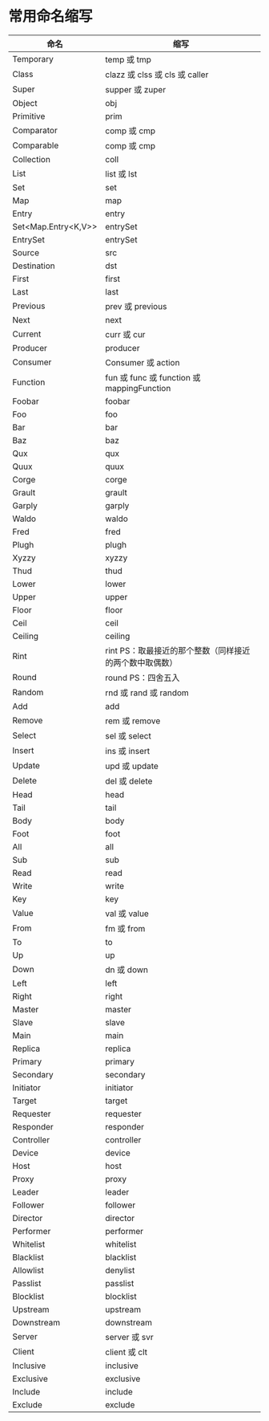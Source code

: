# 常用命名缩写



| 命名                | 缩写                                                         |
| ------------------- | ------------------------------------------------------------ |
| Temporary           | temp 或 tmp                                                  |
| Class               | clazz 或 clss 或 cls 或 caller                               |
| Super               | supper 或 zuper                                              |
| Object              | obj                                                          |
| Primitive           | prim                                                         |
| Comparator          | comp 或 cmp                                                  |
| Comparable          | comp 或 cmp                                                  |
| Collection          | coll                                                         |
| List                | list 或 lst                                                  |
| Set                 | set                                                          |
| Map                 | map                                                          |
| Entry               | entry                                                        |
| Set<Map.Entry<K,V>> | entrySet                                                     |
| EntrySet            | entrySet                                                     |
| Source              | src                                                          |
| Destination         | dst                                                          |
| First               | first                                                        |
| Last                | last                                                         |
| Previous            | prev 或 previous                                             |
| Next                | next                                                         |
| Current             | curr 或 cur                                                  |
| Producer            | producer                                                     |
| Consumer            | Consumer 或 action                                           |
| Function            | fun 或 func 或 function 或 mappingFunction                   |
| Foobar              | foobar                                                       |
| Foo                 | foo                                                          |
| Bar                 | bar                                                          |
| Baz                 | baz                                                          |
| Qux                 | qux                                                          |
| Quux                | quux                                                         |
| Corge               | corge                                                        |
| Grault              | grault                                                       |
| Garply              | garply                                                       |
| Waldo               | waldo                                                        |
| Fred                | fred                                                         |
| Plugh               | plugh                                                        |
| Xyzzy               | xyzzy                                                        |
| Thud                | thud                                                         |
| Lower               | lower                                                        |
| Upper               | upper                                                        |
| Floor               | floor                                                        |
| Ceil                | ceil                                                         |
| Ceiling             | ceiling                                                      |
| Rint                | rint          PS：取最接近的那个整数（同样接近的两个数中取偶数） |
| Round               | round      PS：四舍五入                                      |
| Random              | rnd 或 rand 或 random                                        |
| Add                 | add                                                          |
| Remove              | rem 或 remove                                                |
| Select              | sel 或 select                                                |
| Insert              | ins 或 insert                                                |
| Update              | upd 或 update                                                |
| Delete              | del 或 delete                                                |
| Head                | head                                                         |
| Tail                | tail                                                         |
| Body                | body                                                         |
| Foot                | foot                                                         |
| All                 | all                                                          |
| Sub                 | sub                                                          |
| Read                | read                                                         |
| Write               | write                                                        |
| Key                 | key                                                          |
| Value               | val 或 value                                                 |
| From                | fm 或 from                                                   |
| To                  | to                                                           |
| Up                  | up                                                           |
| Down                | dn 或 down                                                   |
| Left                | left                                                         |
| Right               | right                                                        |
| Master              | master                                                       |
| Slave               | slave                                                        |
| Main                | main                                                         |
| Replica             | replica                                                      |
| Primary             | primary                                                      |
| Secondary           | secondary                                                    |
| Initiator           | initiator                                                    |
| Target              | target                                                       |
| Requester           | requester                                                    |
| Responder           | responder                                                    |
| Controller          | controller                                                   |
| Device              | device                                                       |
| Host                | host                                                         |
| Proxy               | proxy                                                        |
| Leader              | leader                                                       |
| Follower            | follower                                                     |
| Director            | director                                                     |
| Performer           | performer                                                    |
| Whitelist           | whitelist                                                    |
| Blacklist           | blacklist                                                    |
| Allowlist           | denylist                                                     |
| Passlist            | passlist                                                     |
| Blocklist           | blocklist                                                    |
| Upstream            | upstream                                                     |
| Downstream          | downstream                                                   |
| Server              | server 或 svr                                                |
| Client              | client 或 clt                                                |
| Inclusive           | inclusive                                                    |
| Exclusive           | exclusive                                                    |
| Include             | include                                                      |
| Exclude             | exclude                                                      |

